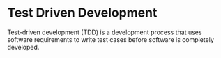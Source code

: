# Test Driven Development
Test-driven development (TDD) is a development process that uses software requirements to write test cases before software is completely developed.